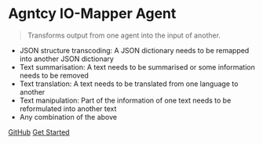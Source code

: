 # Agntcy IO-Mapper Agent


> Transforms output from one agent into the input of another.

* JSON structure transcoding: A JSON dictionary needs to be remapped into another JSON dictionary
* Text summarisation: A  text needs to be summarised or some information needs to be removed
* Text translation: A text needs to be translated from one language to another
* Text manipulation: Part of the information of one text needs to be reformulated into another text
* Any combination of the above

[GitHub](https://github.com/agntcy/iomapper-agnt/)
[Get Started](#iomapper-agnt)
